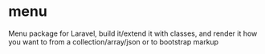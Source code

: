 # menu
Menu package for Laravel, build it/extend it with classes, and render it how you want to from a collection/array/json or to bootstrap markup
